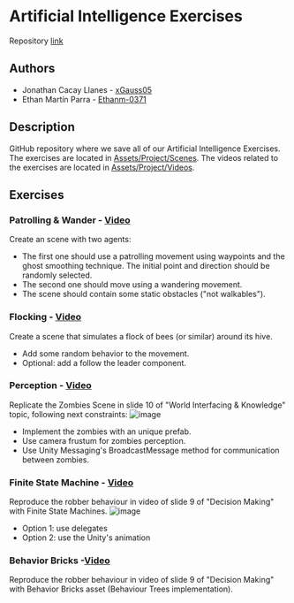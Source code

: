 # Artificial Intelligence Exercises
Repository [link](https://github.com/xGauss05/ArtificialIntelligence-Exercises)

## Authors 
+ Jonathan Cacay Llanes - [xGauss05](https://github.com/xGauss05)
+ Ethan Martín Parra - [Ethanm-0371](https://github.com/Ethanm-0371)

## Description
GitHub repository where we save all of our Artificial Intelligence Exercises. The exercises are located in [Assets/Project/Scenes](https://github.com/xGauss05/ArtificialIntelligence-Exercises/tree/main/Assets/Project/Scenes).
The videos related to the exercises are located in [Assets/Project/Videos](https://github.com/xGauss05/ArtificialIntelligence-Exercises/tree/main/Assets/Project/Videos).

## Exercises

### Patrolling & Wander - [Video](https://github.com/xGauss05/ArtificialIntelligence-Exercises/blob/main/Assets/Project/Videos/Patrol%26Wander.mp4)
Create an scene with two agents:
- The first one should use a patrolling movement using waypoints and the ghost smoothing technique. The initial point and direction should be randomly selected.
- The second one should move using a wandering movement.
- The scene should contain some static obstacles ("not walkables").

### Flocking - [Video](https://github.com/xGauss05/ArtificialIntelligence-Exercises/blob/main/Assets/Project/Videos/Flocking.mp4)
Create a scene that simulates a flock of bees (or similar) around its hive.
- Add some random behavior to the movement.
- Optional: add a follow the leader component.

### Perception - [Video](https://github.com/xGauss05/ArtificialIntelligence-Exercises/blob/main/Assets/Project/Videos/Perception.mp4)
Replicate the Zombies Scene in slide 10 of "World Interfacing & Knowledge" topic, following next constraints:
![image](https://github.com/xGauss05/ArtificialIntelligence-Exercises/assets/57706173/620cf695-4802-4add-8d0f-fdc346fec4b9)

- Implement the zombies with an unique prefab.
- Use camera frustum for zombies perception.
- Use Unity Messaging's BroadcastMessage method for communication between zombies.

### Finite State Machine - [Video](https://github.com/xGauss05/ArtificialIntelligence-Exercises/blob/main/Assets/Project/Videos/FiniteStateMachine.mp4)
Reproduce the robber behaviour in video of slide 9 of "Decision Making" with Finite State Machines.
![image](https://github.com/xGauss05/ArtificialIntelligence-Exercises/assets/57706173/c24c2248-9919-4f8b-bd1b-8833a368e45a)

- Option 1: use delegates 
- Option 2: use the Unity's animation

### Behavior Bricks -[Video](https://github.com/xGauss05/ArtificialIntelligence-Exercises/blob/main/Assets/Project/Videos/BehaviourBlocks.mp4)
Reproduce the robber behaviour in video of slide 9 of "Decision Making" with Behavior Bricks asset (Behaviour Trees implementation).
